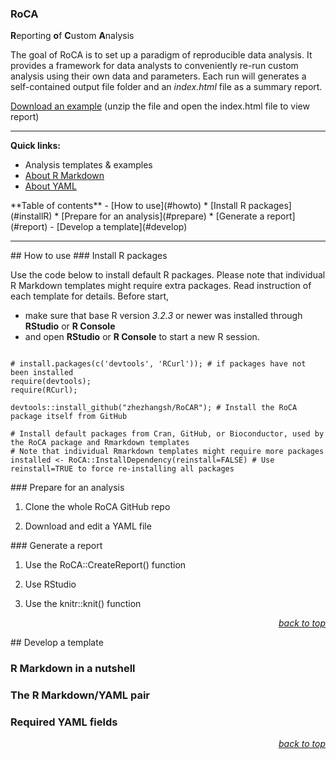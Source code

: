 
### **RoCA** 
**R**eporting **o**f **C**ustom **A**nalysis

The goal of RoCA is to set up a paradigm of reproducible data analysis. It provides a framework for data analysts to conveniently re-run custom analysis using their own data and parameters. Each run will generates a self-contained output file folder and an _index.html_ file as a summary report. 

[Download an example](https://github.com/zhezhangsh/RoCA/blob/master/template/demo/plot_heat/examples/circadian_rhythm.zip?raw=true) (unzip the file and open the index.html file to view report)

---

**Quick links:**

- Analysis templates & examples  
- [About R Markdown](http://rmarkdown.rstudio.com) 
- [About YAML](http://yaml.org)

<a name="toc"/>
**Table of contents**
  - [How to use](#howto)
    * [Install R packages](#installR)
    * [Prepare for an analysis](#prepare)
    * [Generate a report](#report)
  - [Develop a template](#develop)
</a>

---

<a name="howto"/>
## How to use

<a name='installR'/>
### Install R packages

Use the code below to install default R packages. Please note that individual R Markdown templates might require extra packages. Read instruction of each template for details. Before start,

  - make sure that base R version _3.2.3_ or newer was installed through **RStudio** or **R Console**
  - and open **RStudio** or **R Console** to start a new R session.

```

# install.packages(c('devtools', 'RCurl')); # if packages have not been installed
require(devtools); 
require(RCurl);

devtools::install_github("zhezhangsh/RoCAR"); # Install the RoCA package itself from GitHub

# Install default packages from Cran, GitHub, or Bioconductor, used by the RoCA package and Rmarkdown templates
# Note that individual Rmarkdown templates might require more packages
installed <- RoCA::InstallDependency(reinstall=FALSE) # Use reinstall=TRUE to force re-installing all packages
```

<a name='prepare'/>
### Prepare for an analysis

1. Clone the whole RoCA GitHub repo
 
2. Download and edit a YAML file

<a name='report'/>
### Generate a report

1. Use the RoCA::CreateReport() function

2. Use RStudio

3. Use the knitr::knit() function

_<div align='right'><a href='#toc'>back to top</a></div>_

<a name='develop'/>
## Develop a template

### R Markdown in a nutshell

### The R Markdown/YAML pair

### Required YAML fields

_<div align='right'><a href='#toc'>back to top</a></div>_
